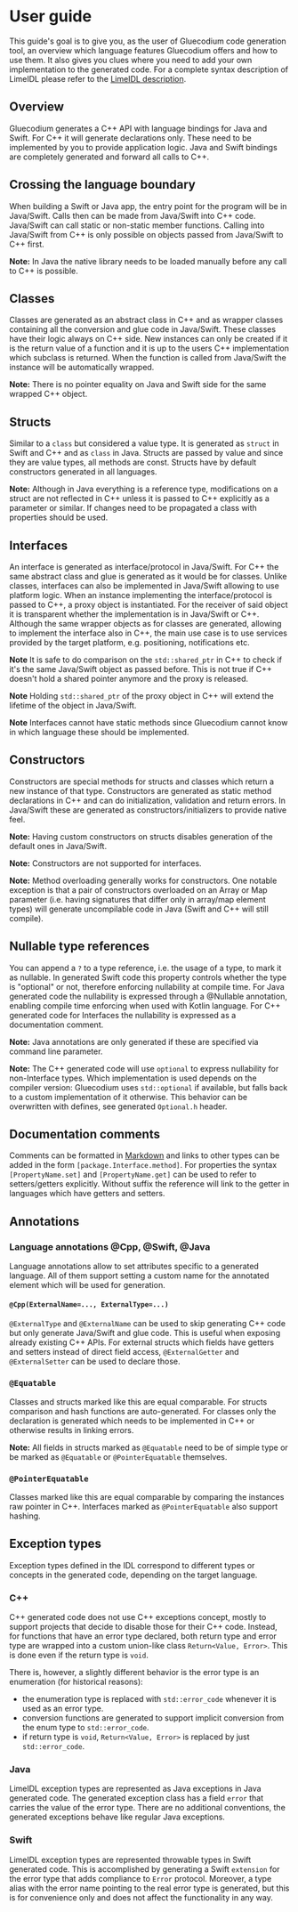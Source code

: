 User guide
==========

This guide's goal is to give you, as the user of Gluecodium code generation tool, an overview
which language features Gluecodium offers and how to use them. It also gives you clues where
you need to add your own implementation to the generated code. For a complete syntax
description of LimeIDL please refer to the [LimeIDL description](lime_idl.md).

Overview
--------

Gluecodium generates a C++ API with language bindings for Java and Swift. For C++ it will
generate declarations only. These need to be implemented by you to provide application logic.
Java and Swift bindings are completely generated and forward all calls to C++.

Crossing the language boundary
------------------------------

When building a Swift or Java app, the entry point for the program will be in Java/Swift.
Calls then can be made from Java/Swift into C++ code. Java/Swift can call static or
non-static member functions. Calling into Java/Swift from C++ is only possible on objects
passed from Java/Swift to C++ first.

**Note:** In Java the native library needs to be loaded manually before any call to C++ is
possible.

Classes
-------

Classes are generated as an abstract class in C++ and as wrapper classes containing all the
conversion and glue code in Java/Swift. These classes have their logic always on C++ side.
New instances can only be created if it is the return value of a function and it is up to
the users C++ implementation which subclass is returned. When the function is called from
Java/Swift the instance will be automatically wrapped.

**Note:** There is no pointer equality on Java and Swift side for the same wrapped C++ object.

Structs
-------

Similar to a `class` but considered a value type. It is generated as `struct` in Swift and C++
and as `class` in Java. Structs are passed by value and since they are value types, all methods
are const. Structs have by default constructors generated in all languages.

**Note:** Although in Java everything is a reference type, modifications on a struct are
not reflected in C++ unless it is passed to C++ explicitly as a parameter or similar. If
changes need to be propagated a class with properties should be used.

Interfaces
----------

An interface is generated as interface/protocol in Java/Swift. For C++ the same abstract
class and glue is generated as it would be for classes. Unlike classes, interfaces can also be
implemented in Java/Swift allowing to use platform logic.
When an instance implementing the interface/protocol is passed to C++, a proxy
object is instantiated. For the receiver of said object it is transparent whether the
implementation is in Java/Swift or C++.
Although the same wrapper objects as for classes are generated, allowing to implement the
interface also in C++, the main use case is to use services provided by the target platform,
e.g. positioning, notifications etc.

**Note** It is safe to do comparison on the `std::shared_ptr` in C++ to check if it's the same
Java/Swift object as passed before. This is not true if C++ doesn't hold a shared pointer
anymore and the proxy is released.

**Note** Holding `std::shared_ptr` of the proxy object in C++ will extend the lifetime of the
object in Java/Swift.

**Note** Interfaces cannot have static methods since Gluecodium cannot know in which language
these should be implemented.

Constructors
------------

Constructors are special methods for structs and classes which return a new instance of that type.
Constructors are generated as static method declarations in C++ and can do initialization,
validation and return errors. In Java/Swift these are generated as constructors/initializers to
provide native feel.

**Note:** Having custom constructors on structs disables generation of the default ones in Java/Swift.

**Note:** Constructors are not supported for interfaces.

**Note:** Method overloading generally works for constructors. One notable exception is that a pair
of constructors overloaded on an Array or Map parameter (i.e. having signatures that differ only in
array/map element types) will generate uncompilable code in Java (Swift and C++ will still compile).

Nullable type references
------------------------

You can append a `?` to a type reference, i.e. the usage of a type, to mark it as nullable. In
generated Swift code this property controls whether the type is "optional" or not, therefore
enforcing nullability at compile time. For Java generated code the nullability is expressed through
a @Nullable annotation, enabling compile time enforcing when used with Kotlin language. For C++
generated code for Interfaces the nullability is expressed as a documentation comment.

**Note:** Java annotations are only generated if these are specified via command line parameter.

**Note:** The C++ generated code will use `optional` to express nullability for non-Interface types.
Which implementation is used depends on the compiler version: Gluecodium uses `std::optional` if available,
but falls back to a custom implementation of it otherwise. This behavior can be overwritten with defines,
see generated `Optional.h` header.

Documentation comments
----------------------

Comments can be formatted in [Markdown](https://spec.commonmark.org/0.28/) and links to other
types can be added in the form `[package.Interface.method]`. For properties the syntax
`[PropertyName.set]` and `[PropertyName.get]` can be used to refer to setters/getters
explicitly. Without suffix the reference will link to the getter in languages which have
getters and setters.


Annotations
-----------

### Language annotations @Cpp, @Swift, @Java

Language annotations allow to set attributes specific to a generated language. All of them support
setting a custom name for the annotated element which will be used for generation.

#### `@Cpp(ExternalName=..., ExternalType=...)`

`@ExternalType` and `@ExternalName` can be used to skip generating C++ code but only generate
Java/Swift and glue code. This is useful when exposing already existing C++ APIs.
For external structs which fields have getters and setters instead of direct field access,
`@ExternalGetter` and `@ExternalSetter` can be used to declare those.

### `@Equatable`

Classes and structs marked like this are equal comparable. For structs comparison and hash functions
are auto-generated. For classes only the declaration is generated which needs to be implemented in C++
or otherwise results in linking errors.

**Note:** All fields in structs marked as `@Equatable` need to be of simple type or be marked as
`@Equatable` or `@PointerEquatable` themselves.

### `@PointerEquatable`

Classes marked like this are equal comparable by comparing the instances raw pointer in C++.
Interfaces marked as `@PointerEquatable` also support hashing.

Exception types
---------------

Exception types defined in the IDL correspond to different types or concepts in the generated code,
depending on the target language.

### C++

C++ generated code does not use C++ exceptions concept, mostly to support projects that decide to
disable those for their C++ code. Instead, for functions that have an error type declared, both
return type and error type are wrapped into a custom union-like class `Return<Value, Error>`. This
is done even if the return type is `void`.

There is, however, a slightly different behavior is the error type is an enumeration (for historical
reasons):
* the enumeration type is replaced with `std::error_code` whenever it is used as an error type.
* conversion functions are generated to support implicit conversion from the enum type to `std::error_code`.
* if return type is `void`, `Return<Value, Error>` is replaced by just `std::error_code`.

### Java

LimeIDL exception types are represented as Java exceptions in Java generated code. The generated
exception class has a field `error` that carries the value of the error type. There are no
additional conventions, the generated exceptions behave like regular Java exceptions.

### Swift

LimeIDL exception types are represented throwable types in Swift generated code. This is
accomplished by generating a Swift `extension` for the error type that adds compliance to `Error`
protocol. Moreover, a type alias with the error name pointing to the real error type is generated,
but this is for convenience only and does not affect the functionality in any way.
